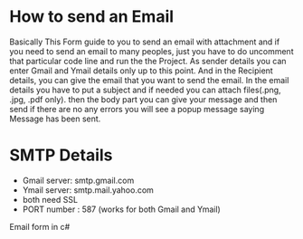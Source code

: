 # How to send an Email

Basically This Form guide to you to send an email with attachment and if you need to send an email to many peoples, just you have to do uncomment that particular code line and run the the Project.
As sender details you can enter Gmail and Ymail details only up to this point. And in the Recipient details, you can give the email that you want to send the email. In the email details you have to 
put a subject and if needed you can attach files(.png, .jpg, .pdf only). then the body part you can give your message and then send if there are no any errors you will see a popup message saying Message has been sent.

# SMTP Details
 * Gmail server: smtp.gmail.com
 * Ymail server: smtp.mail.yahoo.com
 * both need SSL
 * PORT number : 587 (works for both Gmail and Ymail)
 
Email form in c#

